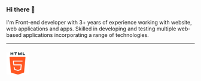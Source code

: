 ### Hi there 👋 

  I'm Front-end developer with 3+ years of experience working with website, web applications and apps. Skilled in
developing and testing multiple web-based applications incorporating a range of technologies.

<hr>
<h3></h3>
<p>
  
   <img width="60px" height="60px" src="https://github.com/MURALI-NOT6/MURALI-NOT6/blob/main/html.png"/>

</p>
 


